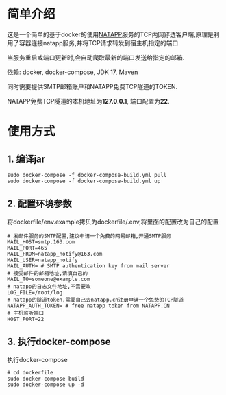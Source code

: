 # 简单介绍

这是一个简单的基于docker的使用[NATAPP](https://natapp.cn)服务的TCP内网穿透客户端,原理是利用了容器连接natapp服务,并将TCP请求转发到宿主机指定的端口.

当服务重启或端口更新时,会自动爬取最新的端口发送给指定的邮箱.

依赖: docker, docker-compose, JDK 17, Maven

同时需要提供SMTP邮箱账户和NATAPP免费TCP隧道的TOKEN.

NATAPP免费TCP隧道的本机地址为**127.0.0.1**, 端口配置为**22**.

# 使用方式

## 1. 编译jar

```shell
sudo docker-compose -f docker-compose-build.yml pull
sudo docker-compose -f docker-compose-build.yml up
```

## 2. 配置环境参数

将dockerfile/env.example拷贝为dockerfile/.env,将里面的配置改为自己的配置

```properties
# 发邮件服务的SMTP配置,建议申请一个免费的网易邮箱,开通SMTP服务
MAIL_HOST=smtp.163.com
MAIL_PORT=465
MAIL_FROM=natapp_notify@163.com
MAIL_USER=natapp_notify
MAIL_AUTH= # SMTP authentication key from mail server
# 接受邮件的邮箱地址,请填自己的
MAIL_TO=someone@example.com
# natapp的日志文件地址,不需要改
LOG_FILE=/root/log
# natapp的隧道token,需要自己去natapp.cn注册申请一个免费的TCP隧道
NATAPP_AUTH_TOKEN= # free natapp token from NATAPP.CN
# 主机监听端口
HOST_PORT=22
```

## 3. 执行docker-compose

执行docker-compose

```shell
# cd dockerfile
sudo docker-compose build
sudo docker-compose up -d
```
